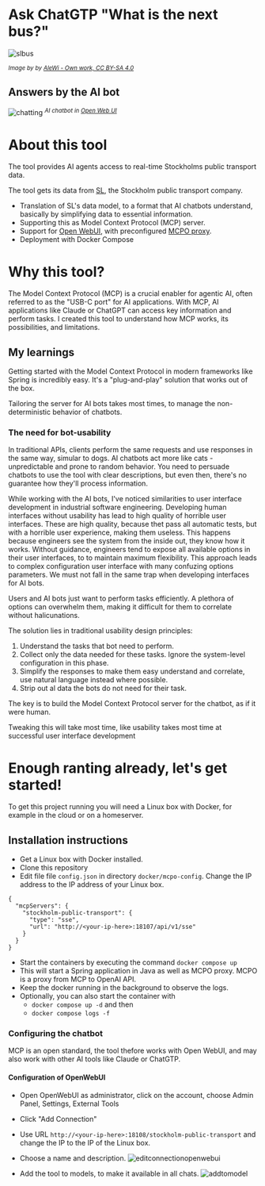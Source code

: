 # Ask ChatGTP "What is the next bus?"
![slbus](https://github.com/user-attachments/assets/31bac689-3e99-4fc9-bab9-74e4d3bab13e)

<sup>*Image by by [AleWi - Own work, CC BY-SA 4.0](https://commons.wikimedia.org/w/index.php?curid=131932539)*</sup>

## Answers by the AI bot 
![chatting](https://github.com/user-attachments/assets/0bc9a190-0b1a-4e2e-adba-00db1e2ff092)
<sup>*AI chatbot in [Open Web UI](https://openwebui.com/)*</sup> 

# About this tool
The tool provides AI agents access to real-time Stockholms public transport data. 

The tool gets its data from [SL](https://sl.se/), the Stockholm public transport company. 

- Translation of SL's data model, to a format that AI chatbots understand, basically by simplifying data to essential information.
- Supporting this as Model Context Protocol (MCP) server.
- Support for [Open WebUI](https://openwebui.com/), with preconfigured [MCPO proxy](https://github.com/open-webui/mcpo).
- Deployment with Docker Compose

# Why this tool? 
The Model Context Protocol (MCP) is a crucial enabler for agentic AI, often referred to as the "USB-C port" for AI applications. With MCP, AI applications like Claude or ChatGPT can access key information and perform tasks.  I created this tool to understand how MCP works, its possibilities, and limitations.

## My learnings 
Getting started with the Model Context Protocol in modern frameworks like Spring is incredibly easy. It's a "plug-and-play" solution that works out of the box. 

Tailoring the server for AI bots takes most times, to manage the non-deterministic behavior of chatbots.

### The need for bot-usability
In traditional APIs, clients perform the same requests and use responses in the same way, simular to dogs. AI chatbots act more like cats - unpredictable and prone to random behavior. You need to persuade chatbots to use the tool with clear descriptions, but even then, there's no guarantee how they'll process information. 

While working with the AI bots, I've noticed similarities to user interface development in industrial software engineering. Developing human interfaces without usability has lead to high quality of horrible user interfaces. These are high quality, because thet pass all automatic tests, but with a horrible user experience, making them useless. This happens because engineers see the system from the inside out, they know how it works. Without guidance, engineers tend to expose all available options in their user interfaces, to to maintain maximum flexibility. This approach leads to complex configuration user interface with many confuzing options parameters. We must not fall in the same trap when developing interfaces for AI bots. 

Users and AI bots just want to perform tasks efficiently. A plethora of options can overwhelm them, making it difficult for them to correlate without halicunations. 

The solution lies in traditional usability design principles:
1.	Understand the tasks that bot need to perform.
2.	Collect only the data needed for these tasks. Ignore the system-level configuration in this phase. 
3.	Simplify the responses to make them easy understand and correlate, use natural language instead where possible.
4.	Strip out al data the bots do not need for their task.

The key is to build the Model Context Protocol server for the chatbot, as if it were human. 

Tweaking this will take most time, like usability takes most time at successful user interface development

# Enough ranting already, let's get started!
To get this project running you will need a Linux box with Docker, for example in the cloud or on a homeserver. 

## Installation instructions
- Get a Linux box with Docker installed.
- Clone this repository
- Edit file file `config.json` in directory `docker/mcpo-config`. Change the IP address to the IP address of your Linux box.  
```
{
  "mcpServers": {
	"stockholm-public-transport": {
      "type": "sse",
      "url": "http://<your-ip-here>:18107/api/v1/sse"
    }
  }
}
```
- Start the containers by executing the command `docker compose up`
- This will start a Spring application in Java as well as MCPO proxy. MCPO is a proxy from MCP to OpenAI API.
- Keep the docker running in the background to observe the logs.
- Optionally, you can also start the container with
  - `docker compose up -d` and then
  - `docker compose logs -f`

### Configuring the chatbot
MCP is an open standard, the tool thefore works with Open WebUI, and may also work with other AI tools like Claude or ChatGTP. 

#### Configuration of OpenWebUI 
- Open OpenWebUI as administrator, click on the account, choose Admin Panel, Settings, External Tools
- Click "Add Connection" 
- Use URL `http://<your-ip-here>:18108/stockholm-public-transport` and change the IP to the IP of the Linux box.
- Choose a name and description. 
![editconnectionopenwebui](https://github.com/user-attachments/assets/a85cb55c-c5d8-4052-bb20-a68123f6ee42)

- Add the tool to models, to make it available in all chats.
![addtomodel](https://github.com/user-attachments/assets/ed1699f3-2e7f-4c1e-b5dd-0ee5c1fb1c8e)












